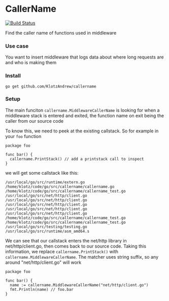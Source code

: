 # CallerName

[![Build Status](https://travis-ci.com/KlotzAndrew/dotfiles.svg?branch=master)](https://travis-ci.com/KlotzAndrew/dotfiles)

Find the caller name of functions used in middleware

### Use case

You want to insert middleware that logs data about where long requests are and
who is making them

### Install

```
go get github.com/KlotzAndrew/callername
```

### Setup

The main funciton `callername.MiddlewareCallerName` is looking for when a
middleware stack is entered and exited, the function name on exit being the
caller from our source code

To know this, we need to peek at the existing callstack. So for example in your
`foo` function

```golang
package foo

func bar() {
  callername.PrintStack() // add a printstack call to inspect
}
```

we will get some callstack like this:

```
/usr/local/go/src/runtime/extern.go
/home/klotz/code/go/src/callername/callername.go
/home/klotz/code/go/src/callername/callername_test.go
/usr/local/go/src/net/http/client.go
/usr/local/go/src/net/http/client.go
/usr/local/go/src/net/http/client.go
/usr/local/go/src/net/http/client.go
/usr/local/go/src/net/http/client.go
/home/klotz/code/go/src/callername/callername_test.go
/home/klotz/code/go/src/callername/callername_test.go
/usr/local/go/src/testing/testing.go
/usr/local/go/src/runtime/asm_amd64.s
```

We can see that our callstack enters the net/http library in net/http/client.go,
then comes back to our source code. Taking this information, we replace
`callername.PrintStack()` with `callername.MiddlewareCallerName`. The matcher
uses string suffix, so any around "net/http/client.go" will work

```golang
package foo

func bar() {
  name := callername.MiddlewareCallerName("net/http/client.go")
  fmt.Println(name) // foo.bar
}
```

